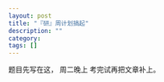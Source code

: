 ```yaml
---
layout: post
title: "『研』周计划搞起"
description: ""
category: 
tags: []
---
```



题目先写在这， 周二晚上 考完试再把文章补上。  
